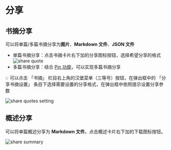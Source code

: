 # 分享

## 书摘分享
可以将单篇/多篇书摘分享为**图片**、**Markdown 文件**、**JSON 文件**

* 单篇书摘分享：点击书摘卡片右下加的分享图标按钮，选择希望分享的格式
    ![share quote](/images/screenshots/share_quote.png)
* 多篇书摘分享：结合 [Pin 功能](/user/pin.html#分享书摘)，可以实现多篇书摘分享


:bulb: 可以点击 「书摘」 栏目右上角的汉堡菜单（三等号）按钮，在弹出框中的 「分享书摘设置」 条目下选择需要设置的分享格式，在弹出框中依照提示设置分享参数

![share quotes setting](/images/screenshots/share_quotes_setting.png)

## 概述分享
可以将单篇概述分享为 **Markdown 文件**。点击概述卡片右下加的下载图标按钮。

![share summary](/images/screenshots/share_summary.png)